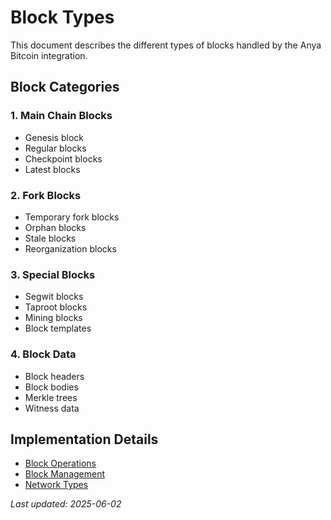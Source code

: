 # Block Types

This document describes the different types of blocks handled by the Anya Bitcoin integration.

## Block Categories

### 1. Main Chain Blocks

- Genesis block
- Regular blocks
- Checkpoint blocks
- Latest blocks

### 2. Fork Blocks

- Temporary fork blocks
- Orphan blocks
- Stale blocks
- Reorganization blocks

### 3. Special Blocks

- Segwit blocks
- Taproot blocks
- Mining blocks
- Block templates

### 4. Block Data

- Block headers
- Block bodies
- Merkle trees
- Witness data

## Implementation Details

- [Block Operations](block-operations.md)
- [Block Management](block-management.md)
- [Network Types](../network/network-types.md)

*Last updated: 2025-06-02*
